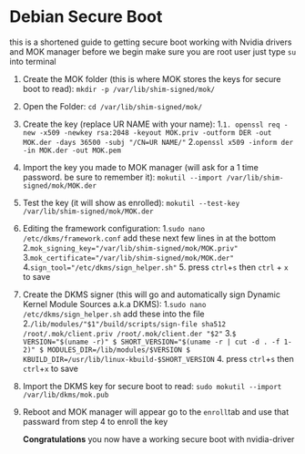 # **Debian Secure Boot**
this is a shortened guide to getting secure boot working with Nvidia drivers and MOK manager
before we begin make sure you are root user just type `su` into terminal

1. Create the MOK folder (this is where MOK stores the keys for secure boot to read):
   ```mkdir -p /var/lib/shim-signed/mok/```

2. Open the Folder:
   ```cd /var/lib/shim-signed/mok/```

3. Create the key (replace UR NAME with your name):
   1.```1. openssl req -new -x509 -newkey rsa:2048 -keyout MOK.priv -outform DER -out MOK.der -days 36500 -subj "/CN=UR NAME/"```
   2.```openssl x509 -inform der -in MOK.der -out MOK.pem```

4. Import the key you made to MOK manager (will ask for a 1 time password. be sure to remember it):
   ```mokutil --import /var/lib/shim-signed/mok/MOK.der```

5. Test the key (it will show as enrolled):
   ```mokutil --test-key /var/lib/shim-signed/mok/MOK.der```

6. Editing the framework configuration:
   1.```sudo nano /etc/dkms/framework.conf```
   add these next few lines in at the bottom
   2.```mok_signing_key="/var/lib/shim-signed/mok/MOK.priv"```
   3.```mok_certificate="/var/lib/shim-signed/mok/MOK.der"```
   4.```sign_tool="/etc/dkms/sign_helper.sh"```
   5. press `ctrl`+`s` then `ctrl` + `x` to save

7. Create the DKMS signer (this will go and automatically sign Dynamic Kernel Module Sources a.k.a DKMS):
   1.```sudo nano /etc/dkms/sign_helper.sh```
   add these into the file
   2.```/lib/modules/"$1"/build/scripts/sign-file sha512 /root/.mok/client.priv /root/.mok/client.der "$2"```
   3.```$ VERSION="$(uname -r)"
        $ SHORT_VERSION="$(uname -r | cut -d . -f 1-2)"
        $ MODULES_DIR=/lib/modules/$VERSION
        $ KBUILD_DIR=/usr/lib/linux-kbuild-$SHORT_VERSION```
   4. press `ctrl`+`s` then `ctrl`+`x` to save

8. Import the DKMS key for secure boot to read:
   ```sudo mokutil --import /var/lib/dkms/mok.pub```

9. Reboot and MOK manager will appear go to the `enroll`tab and use that passward from step 4 to enroll the key

   **Congratulations**
   you now have a working secure boot with nvidia-driver
